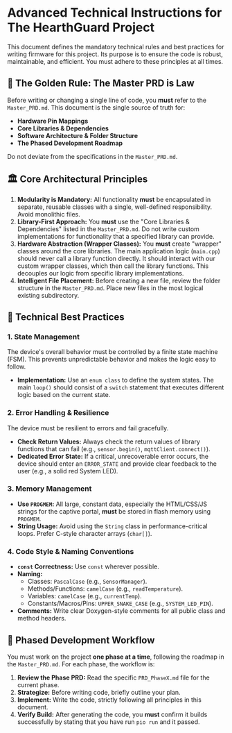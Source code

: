 # Advanced Technical Instructions for The HearthGuard Project

This document defines the mandatory technical rules and best practices for writing firmware for this project. Its purpose is to ensure the code is robust, maintainable, and efficient. You must adhere to these principles at all times.

## 📜 The Golden Rule: The Master PRD is Law

Before writing or changing a single line of code, you **must** refer to the `Master_PRD.md`. This document is the single source of truth for:

* **Hardware Pin Mappings**
* **Core Libraries & Dependencies**
* **Software Architecture & Folder Structure**
* **The Phased Development Roadmap**

Do not deviate from the specifications in the `Master_PRD.md`.

## 🏛️ Core Architectural Principles

1.  **Modularity is Mandatory:** All functionality **must** be encapsulated in separate, reusable classes with a single, well-defined responsibility. Avoid monolithic files.
2.  **Library-First Approach:** You **must** use the "Core Libraries & Dependencies" listed in the `Master_PRD.md`. Do not write custom implementations for functionality that a specified library can provide.
3.  **Hardware Abstraction (Wrapper Classes):** You **must** create "wrapper" classes around the core libraries. The main application logic (`main.cpp`) should never call a library function directly. It should interact with our custom wrapper classes, which then call the library functions. This decouples our logic from specific library implementations.
4.  **Intelligent File Placement:** Before creating a new file, review the folder structure in the `Master_PRD.md`. Place new files in the most logical existing subdirectory.

## 🔧 Technical Best Practices

### 1. State Management
The device's overall behavior must be controlled by a finite state machine (FSM). This prevents unpredictable behavior and makes the logic easy to follow.

* **Implementation:** Use an `enum class` to define the system states. The main `loop()` should consist of a `switch` statement that executes different logic based on the current state.

### 2. Error Handling & Resilience
The device must be resilient to errors and fail gracefully.

* **Check Return Values:** Always check the return values of library functions that can fail (e.g., `sensor.begin()`, `mqttClient.connect()`).
* **Dedicated Error State:** If a critical, unrecoverable error occurs, the device should enter an `ERROR_STATE` and provide clear feedback to the user (e.g., a solid red System LED).

### 3. Memory Management
* **Use `PROGMEM`:** All large, constant data, especially the HTML/CSS/JS strings for the captive portal, **must** be stored in flash memory using `PROGMEM`.
* **String Usage:** Avoid using the `String` class in performance-critical loops. Prefer C-style character arrays (`char[]`).

### 4. Code Style & Naming Conventions
* **`const` Correctness:** Use `const` wherever possible.
* **Naming:**
    * Classes: `PascalCase` (e.g., `SensorManager`).
    * Methods/Functions: `camelCase` (e.g., `readTemperature`).
    * Variables: `camelCase` (e.g., `currentTemp`).
    * Constants/Macros/Pins: `UPPER_SNAKE_CASE` (e.g., `SYSTEM_LED_PIN`).
* **Comments:** Write clear Doxygen-style comments for all public class and method headers.

## 🔁 Phased Development Workflow

You must work on the project **one phase at a time**, following the roadmap in the `Master_PRD.md`. For each phase, the workflow is:

1.  **Review the Phase PRD:** Read the specific `PRD_PhaseX.md` file for the current phase.
2.  **Strategize:** Before writing code, briefly outline your plan.
3.  **Implement:** Write the code, strictly following all principles in this document.
4.  **Verify Build:** After generating the code, you **must** confirm it builds successfully by stating that you have run `pio run` and it passed.